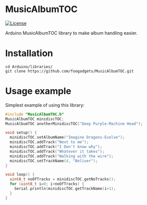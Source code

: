 # MusicAlbumTOC
[![License](https://img.shields.io/badge/License-GPLv3-blue.svg)](./LICENSE)

Arduino MusicAlbumTOC library to make album handling easier.

# Installation
```
cd Arduino/libraries/
git clone https://github.com/foogadgets/MusicAlbumTOC.git
```

# Usage example

Simplest example of using this library:

```c++
#include "MusicAlbumTOC.h"
MusicAlbumTOC minidiscTOC;
MusicAlbumTOC anotherMinidiscTOC("Deep Purple-Machine Head");

void setup() {
  minidiscTOC.setAlbumName("Imagine Dragons-Evolve");
  minidiscTOC.addTrack("Next to me");
  minidiscTOC.addTrack("I Don't know why");
  minidiscTOC.addTrack("Whatever it takes");
  minidiscTOC.addTrack("Walking with the wire");
  minidiscTOC.setTrackName(4, "Beliver");
}

void loop() {
  uint8_t noOfTracks = minidiscTOC.getNoTracks();
  for (uint8_t i=0; i<noOfTracks) {
    Serial.println(minidiscTOC.getTrackName(i+1);
  }
}
```
